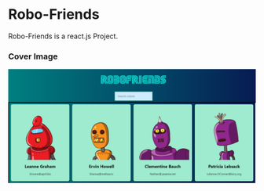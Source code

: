 # Robo-Friends
Robo-Friends  is a react.js Project.


### Cover Image
<p align="center">
  <img src="https://github.com/zaheerniazipk/robo-friends/blob/main/Cover.png" alt="Cover Image">
</p>
